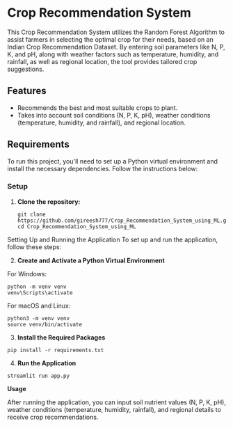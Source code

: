 # Crop Recommendation System

This Crop Recommendation System utilizes the Random Forest Algorithm to assist farmers in selecting the optimal crop for their needs, based on an Indian Crop Recommendation Dataset. By entering soil parameters like N, P, K, and pH, along with weather factors such as temperature, humidity, and rainfall, as well as regional location, the tool provides tailored crop suggestions.

## Features

- Recommends the best and most suitable crops to plant.
- Takes into account soil conditions (N, P, K, pH), weather conditions (temperature, humidity, and rainfall), and regional location.

## Requirements

To run this project, you'll need to set up a Python virtual environment and install the necessary dependencies. Follow the instructions below:

### Setup

1. **Clone the repository:**

   ```
   git clone https://github.com/gireesh777/Crop_Recommendation_System_using_ML.git
   cd Crop_Recommendation_System_using_ML
   ```
Setting Up and Running the Application
To set up and run the application, follow these steps:

2. **Create and Activate a Python Virtual Environment**

For Windows:
```
python -m venv venv
venv\Scripts\activate
```
For macOS and Linux:
```
python3 -m venv venv
source venv/bin/activate
```

3. **Install the Required Packages**
```
pip install -r requirements.txt
```
4. **Run the Application**
```
streamlit run app.py
```
**Usage**

After running the application, you can input soil nutrient values (N, P, K, pH), weather conditions (temperature, humidity, rainfall), and regional details to receive crop recommendations.